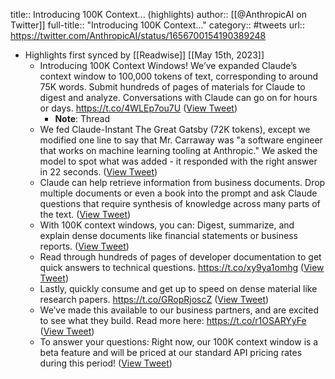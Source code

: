 title:: Introducing 100K Context... (highlights)
author:: [[@AnthropicAI on Twitter]]
full-title:: "Introducing 100K Context..."
category:: #tweets
url:: https://twitter.com/AnthropicAI/status/1656700154190389248

- Highlights first synced by [[Readwise]] [[May 15th, 2023]]
	- Introducing 100K Context Windows! We’ve expanded Claude’s context window to 100,000 tokens of text, corresponding to around 75K words. Submit hundreds of pages of materials for Claude to digest and analyze. Conversations with Claude can go on for hours or days. https://t.co/4WLEp7ou7U ([View Tweet](https://twitter.com/AnthropicAI/status/1656700154190389248))
		- **Note**: Thread
	- We fed Claude-Instant The Great Gatsby (72K tokens), except we modified one line to say that Mr. Carraway was "a software engineer that works on machine learning tooling at Anthropic." We asked the model to spot what was added - it responded with the right answer in 22 seconds. ([View Tweet](https://twitter.com/AnthropicAI/status/1656700156518060033))
	- Claude can help retrieve information from business documents. Drop multiple documents or even a book into the prompt and ask Claude questions that require synthesis of knowledge across many parts of the text. ([View Tweet](https://twitter.com/AnthropicAI/status/1656700158300811265))
	- With 100K context windows, you can: Digest, summarize, and explain dense documents like financial statements or business reports. ([View Tweet](https://twitter.com/AnthropicAI/status/1656700159588466688))
	- Read through hundreds of pages of developer documentation to get quick answers to technical questions. https://t.co/xy9ya1omhg ([View Tweet](https://twitter.com/AnthropicAI/status/1656700161345871877))
	- Lastly, quickly consume and get up to speed on dense material like research papers. https://t.co/GRopRjoscZ ([View Tweet](https://twitter.com/AnthropicAI/status/1656700162402828289))
	- We’ve made this available to our business partners, and are excited to see what they build. Read more here: https://t.co/r1OSARYyFe ([View Tweet](https://twitter.com/AnthropicAI/status/1656700163493347328))
	- To answer your questions: Right now, our 100K context window is a beta feature and will be priced at our standard API pricing rates during this period! ([View Tweet](https://twitter.com/AnthropicAI/status/1656743460769259521))